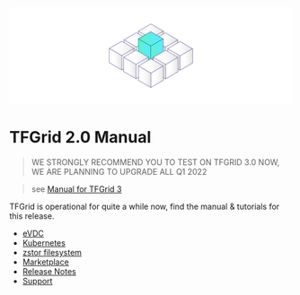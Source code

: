 ![](img/evdc_.png)

# TFGrid 2.0 Manual

> WE STRONGLY RECOMMEND YOU TO TEST ON TFGRID 3.0 NOW, WE ARE PLANNING TO UPGRADE ALL Q1 2022 <BR>

> see [Manual for TFGrid 3](manual3_home)


TFGrid is operational for quite a while now, find the manual & tutorials for this release.

- [eVDC](evdc_overview)
- [Kubernetes](kubernetes)
- [zstor filesystem](threefold_filesystem)
- [Marketplace](evdc_marketplace_overview)
- [Release Notes](releasenotes)
- [Support](support)